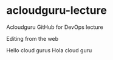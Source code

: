 # acloudguru-lecture
Acloudguru GitHub for DevOps lecture

Editing from the web

Hello cloud gurus
Hola cloud guru
